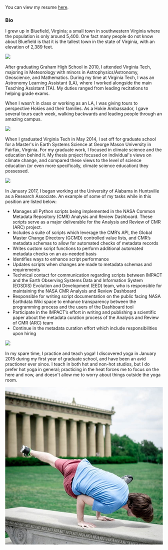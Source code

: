 <!--# Welcome to Patrick's Personal Page -->
<!--
Markdown cheat sheet: https://github.com/adam-p/markdown-here/wiki/Markdown-Cheatsheet
-->
 
You can view my resume [here](https://docs.google.com/document/d/11rPKt9HlvBDDMBYgi6ttbotTOfTl7ohJ3BMR0N_8DVA/edit?usp=sharing).

### Bio

I grew up in Bluefield, Virginia; a small town in southwestern Virginia where the population is only around 5,400. One fact many people do not know about Bluefield is that it is the tallest town in the state of Virginia, with an elevation of 2,389 feet.

<img src = "http://www.grubbphoto.com/Images/Fog/Fog%20Print.jpg" > <br />

After graduating Graham High School in 2010, I attended Virginia Tech, majoring in Meteorology with minors in Astrophysics/Astronomy, Geoscience, and Mathematics. During my time at Virginia Tech, I was an Astronomy Learning Assistant (LA), where I worked alongside the main Teaching Assistant (TA). My duties ranged from leading recitations to helping grade exams.

When I wasn't in class or working as an LA, I was giving tours to perspective Hokies and their families. As a Hokie Ambassador, I gave several tours each week, walking backwards and leading people through an amazing campus.

<img src = "https://vt.edu/content/dam/vt_edu/admissions/images/tour/galleries/burruss/burruss1.jpg.transform/xl-medium/image.jpg">

When I graduated Virginia Tech in May 2014, I set off for graduate school for a Master's in Earth Systems Science at George Mason University in Fairfax, Virginia. For my graduate work, I focused in climate science and the education behind it. My thesis project focused on individual's views on climate change, and compared these views to the level of science education (or even more specifically, climate science education) they possessed.

<img src = "https://s3-us-west-2.amazonaws.com/asset.plexuss.com/college/overview_images/4115_george-mason-university_01.jpg">

In January 2017, I began working at the University of Alabama in Huntsville as a Research Associate. An example of some of my tasks while in this position are listed below: 
 
* Manages all Python scripts being implemented in the NASA Common Metadata Repository (CMR) Analysis and Review Dashboard. These scripts serve as a major deliverable for the Analysis and Review of CMR (ARC) project.
* Includes a suite of scripts which leverage the CMR’s API, the Global Master Change Directory (GCMD) controlled value lists, and CMR’s metadata schemas to allow for automated checks of metadata records
* Writes custom script functions to perform additional automated metadata checks on an as-needed basis
* Identifies ways to enhance script performance
* Updates scripts when changes are made to metadata schemas and requirements
* Technical contact for communication regarding scripts between IMPACT and the Earth Observing Systems Data and Information System (EOSDIS) Evolution and Development (EED) team, who is responsible for maintaining the NASA CMR Analysis and Review Dashboard
* Responsible for writing script documentation on the public facing NASA Earthdata Wiki space to enhance transparency between the programming process and the users of the Dashboard tool
* Participate in the IMPACT’s effort in writing and publishing a scientific paper about the metadata curation process of the Analysis and Review of CMR (ARC) team
* Continue in the metadata curation effort which include responsibilities upon hiring

<img src = "https://static1.squarespace.com/static/5844525520099e10cb781a65/t/58f231aec534a52c82666c95/1492267453255/?format=1500w">

In my spare time, I practice and teach yoga! I discovered yoga in January 2015 during my first year of graduate school, and have been an avid practioner ever since. I teach in both hot and non-hot studios, but I do prefer hot yoga in general; practicing in the heat forces me to focus on the here and now, and doesn't allow me to worry about things outside the yoga room. 

<img src = "https://github.com/pstatonvt/pstatonvt.github.io/blob/master/IMG_20180604_122045_218.jpg?raw=true">
